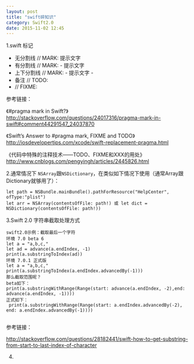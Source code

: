 ```yaml
---
layout: post
title: "swift碎知识"
category: Swift2.0
date: 2015-11-02 12:45
---
```

1.swift 标记

* 无分割线 // MARK: 提示文字
* 有分割线 // MARK: - 提示文字 
* 上下分割线 // MARK: - 提示文字 -
* 备注 // TODO:
*  // FIXME: 

参考链接：

《#pragma mark in Swift?》<http://stackoverflow.com/questions/24017316/pragma-mark-in-swift#comment44291547_24037870>

《Swift’s Answer to #pragma mark, FIXME and TODO》<http://iosdevelopertips.com/xcode/swift-replacement-pragma.html>

《代码中特殊的注释技术——TODO、FIXME和XXX的用处》 <http://www.cnblogs.com/pengyingh/articles/2445826.html>

2.通常情况下 `NSArray`跟`NSDictionary`，在类似如下情况下使用（通常Array跟Dictionary就够用了）：

```
let path = NSBundle.mainBundle().pathForResource("HelpCenter", ofType:"plist")
let arr = NSArray(contentsOfFile: path!) 或 let dict = NSDictionary(contentsOfFile: path!))
```

3.Swift 2.0 字符串截取处理方式

```
swift2.0示例：截取最后一个字符
环境 7.0 beta 6
let a = "a,b,c,"
let ad = advance(a.endIndex, -1)
print(a.substringToIndex(ad))
环境 7.0.1 正式版
let a = "a,b,c,"
print(a.substringToIndex(a.endIndex.advancedBy(-1)))
那么截取范围呢？
beta如下：
print(a.substringWithRange(Range(start: advance(a.endIndex, -2),end: advance(a.endIndex, -1))))
正式如下：
 print(a.substringWithRange(Range(start: a.endIndex.advancedBy(-2), end: a.endIndex.advancedBy(-1))))
 
```
参考链接：

http://stackoverflow.com/questions/28182441/swift-how-to-get-substring-from-start-to-last-index-of-character

4.
